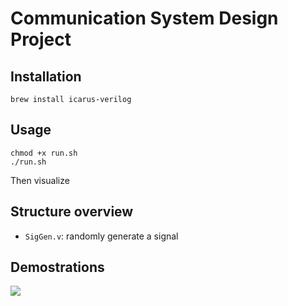 # Communication System Design Project

## Installation

```shell
brew install icarus-verilog
```

## Usage

```shell
chmod +x run.sh
./run.sh
```

Then visualize 

## Structure overview

* `SigGen.v`: randomly generate a signal


## Demostrations

![](https://tva1.sinaimg.cn/large/008vxvgGly1h7d0xqsslcj31dd0u0q6z.jpg)